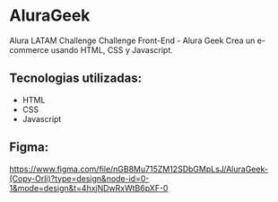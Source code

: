 # AluraGeek
Alura LATAM Challenge Challenge Front-End - Alura Geek  Crea un e-commerce usando HTML, CSS y Javascript.

##  Tecnologias utilizadas:
- HTML
- CSS
- Javascript

## Figma: 
https://www.figma.com/file/nGB8Mu715ZM12SDbGMpLsJ/AluraGeek-(Copy-Orli)?type=design&node-id=0-1&mode=design&t=4hxjNDwRxWtB6pXF-0
